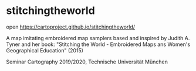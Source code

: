 # stitchingtheworld

open https://cartoproject.github.io/stitchingtheworld/

A map imitating embroidered map samplers based and inspired by Judith A. Tyner and her book: "Stitching the World - Embroidered Maps ans Women's Geographical Education" (2015)

Seminar Cartography 2019/2020, Technische Universität München
